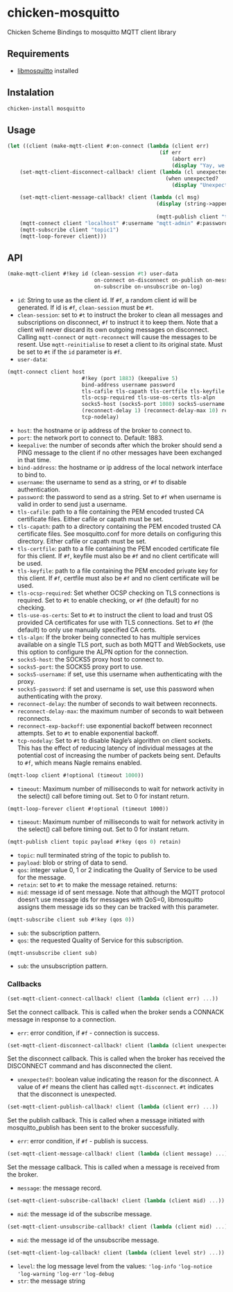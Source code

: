 # chicken-mosquitto

Chicken Scheme Bindings to mosquitto MQTT client library

## Requirements

- [libmosquitto](https://mosquitto.org) installed


## Instalation

```bash
chicken-install mosquitto
```


## Usage

```scheme
(let ((client (make-mqtt-client #:on-connect (lambda (client err)
                                                 (if err
                                                     (abort err)
                                                     (display "Yay, we are connected!"))))))
    (set-mqtt-client-disconnect-callback! client (lambda (cl unexpected?)
                                                   (when unexpected?
                                                     (display "Unexpected disconnect :'("))))

    (set-mqtt-client-message-callback! client (lambda (cl msg)
                                                (display (string->append "Topic: " (mqtt-message-topic msg)
                                                                         "Payload:" (blob->string (mqtt-message-payload msg))))
                                                (mqtt-publish client "topic2" "message received, thanks!" )))
    (mqtt-connect client "localhost" #:username "mqtt-admin" #:password "mypass")
    (mqtt-subscribe client "topic1")
    (mqtt-loop-forever client)))
```
  


## API
```scheme
(make-mqtt-client #!key id (clean-session #t) user-data
                            on-connect on-disconnect on-publish on-message
                            on-subscribe on-unsubscribe on-log)
```
- `id`: String to use as the client id.  If `#f`, a random client id will be generated.  If id is `#f`, `clean-session` must be `#t`.
- `clean-session`: set to `#t` to instruct the broker to clean all messages and subscriptions on disconnect, `#f` to instruct it to keep them.  Note that a client will never discard its own outgoing messages on disconnect.  Calling `mqtt-connect` or `mqtt-reconnect` will cause the messages to be resent.  Use `mqtt-reinitialise` to reset a client to its original state.  Must be set to `#t` if the `id` parameter is `#f`.
-  `user-data`: 

```scheme
(mqtt-connect client host
                        #!key (port 1883) (keepalive 5)
                        bind-address username password
                        tls-cafile tls-capath tls-certfile tls-keyfile tls-insecure
                        tls-ocsp-required tls-use-os-certs tls-alpn
                        socks5-host (socks5-port 1080) socks5-username socks5-password
                        (reconnect-delay 1) (reconnect-delay-max 10) reconnect-exp-backoff
                        tcp-nodelay)
```
- `host`: the hostname or ip address of the broker to connect to.
- `port`: the network port to connect to. Default: 1883.
- `keepalive`: the number of seconds after which the broker should send a PING message to the client if no other messages have been exchanged in that time.
- `bind-address`: the hostname or ip address of the local network interface to bind to.
- `username`: the username to send as a string, or `#f` to disable authentication.
- `password`: the password to send as a string.  Set to `#f` when username is valid in order to send just a username.
- `tls-cafile`:	path to a file containing the PEM encoded trusted CA certificate files. Either cafile or capath must be set.
- `tls-capath`:	path to a directory containing the PEM encoded trusted CA certificate files.  See mosquitto.conf for more details on configuring this directory.  Either cafile or capath must be set.
- `tls-certfile`: path to a file containing the PEM encoded certificate file for this client. If `#f`, keyfile must also be `#f` and no client certificate will be used.
- `tls-keyfile`: path to a file containing the PEM encoded private key for this client. If `#f`, certfile must also be `#f` and no client certificate will be used.
- `tls-ocsp-required`: Set whether OCSP checking on TLS connections is required.  Set to `#t` to enable checking, or `#f` (the default) for no checking.
- `tls-use-os-certs`: Set to `#t` to instruct the client to load and trust OS provided CA certificates for use with TLS connections.  Set to `#f` (the default) to only use manually specified CA certs.
- `tls-alpn`: If the broker being connected to has multiple services available on a single TLS port, such as both MQTT and WebSockets, use this option to configure the ALPN option for the connection.
- `socks5-host`: the SOCKS5 proxy host to connect to.
- `socks5-port`: the SOCKS5 proxy port to use.
- `socks5-username`: if set, use this username when authenticating with the proxy.
- `socks5-password`: if set and username is set, use this password when authenticating with the proxy.
- `reconnect-delay`: the number of seconds to wait between reconnects.
- `reconnect-delay-max`: the maximum number of seconds to wait between reconnects.
- `reconnect-exp-backoff`: use exponential backoff between reconnect attempts. Set to `#t` to enable exponential backoff.
- `tcp-nodelay`: Set to `#t` to disable Nagle’s algorithm on client sockets. This has the effect of reducing latency of individual messages at the potential cost of increasing the number of packets being sent. Defaults to `#f`, which means Nagle remains enabled.

```scheme
(mqtt-loop client #!optional (timeout 1000))
```
- `timeout`: Maximum number of milliseconds to wait for network activity in the select() call before timing out. Set to 0 for instant return.

```
(mqtt-loop-forever client #!optional (timeout 1000))
```
- `timeout`: Maximum number of milliseconds to wait for network activity in the select() call before timing out. Set to 0 for instant return.

```scheme
(mqtt-publish client topic payload #!key (qos 0) retain)
```
- `topic`: null terminated string of the topic to publish to.
- `payload`: blob or string of data to send.
- `qos`: integer value 0, 1 or 2 indicating the Quality of Service to be used for the message.
- `retain`: set to `#t` to make the message retained.
returns:
- `mid`: message id of sent message.  Note that although the MQTT protocol doesn’t use message ids for messages with QoS=0, libmosquitto assigns them message ids so they can be tracked with this parameter.

```scheme
(mqtt-subscribe client sub #!key (qos 0))
```
- `sub`: the subscription pattern.
- `qos`: the requested Quality of Service for this subscription.

```scheme
(mqtt-unsubscribe client sub)
```
- `sub`: the unsubscription pattern.

### Callbacks

```scheme
(set-mqtt-client-connect-callback! client (lambda (client err) ...))
```
Set the connect callback.  This is called when the broker sends a CONNACK message in response to a connection.
- `err`: error condition, if `#f` - connection is success.


```scheme
(set-mqtt-client-disconnect-callback! client (lambda (client unexpected?) ...))
```
Set the disconnect callback. This is called when the broker has received the DISCONNECT command and has disconnected the client.
- `unexpected?`: boolean value indicating the reason for the disconnect.  A value of `#f` means the client has called `mqtt-disconnect`. `#t` indicates that the disconnect is unexpected.


```scheme
(set-mqtt-client-publish-callback! client (lambda (client err) ...))
```
Set the publish callback.  This is called when a message initiated with mosquitto_publish has been sent to the broker successfully.
- `err`: error condition, if `#f` - publish is success.


```scheme
(set-mqtt-client-message-callback! client (lambda (client message) ...))
```
Set the message callback.  This is called when a message is received from the broker.
- `message`: the message record.


```scheme
(set-mqtt-client-subscribe-callback! client (lambda (client mid) ...))
```
- `mid`: the message id of the subscribe message.


```scheme
(set-mqtt-client-unsubscribe-callback! client (lambda (client mid) ...))
```
- `mid`: the message id of the unsubscribe message.


```scheme
(set-mqtt-client-log-callback! client (lambda (client level str) ...))
```
- `level`: the log message level from the values: `'log-info` `'log-notice` `'log-warning` `'log-err` `'log-debug`
- `str`: the message string

